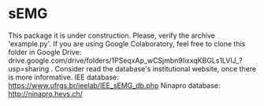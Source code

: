 # sEMG

This package it is under construction. Please, verify the archive 'example.py'.
If you are using Google Colaboratory, feel free to clone this folder in Google Drive: drive.google.com/drive/folders/1PSeqxAp_wCSjmbn9lixxqKBGLs1LVlJ_?usp=sharing .
Consider read the database's institutional website, once there is more informative.
IEE database: https://www.ufrgs.br/ieelab/IEE_sEMG_db.php
Ninapro database: http://ninapro.hevs.ch/
